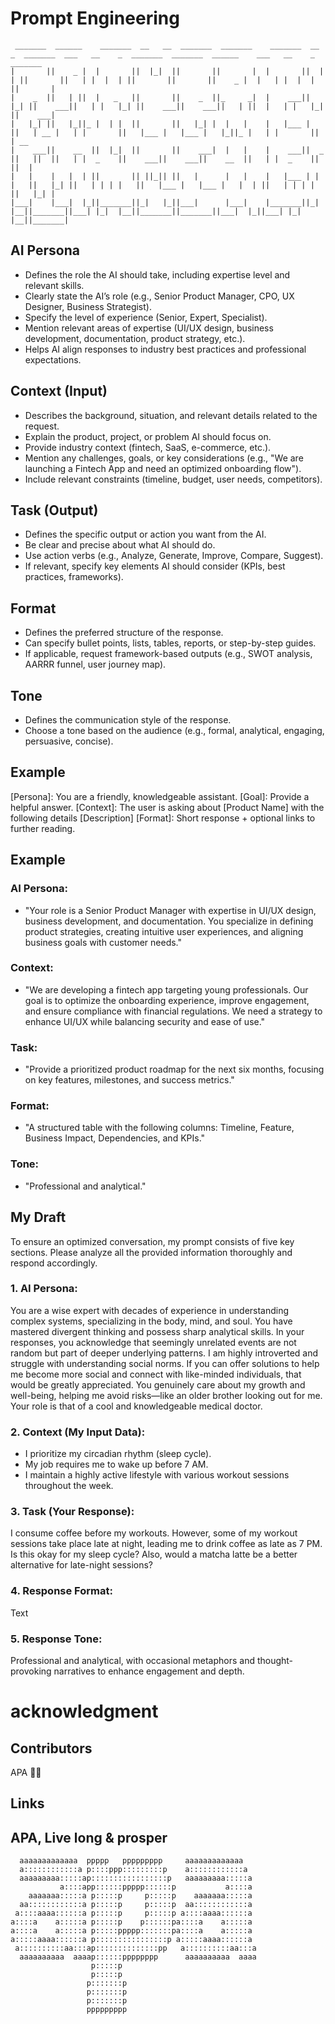 # Prompt Engineering

```
 _______  ______    _______  __   __  _______  _______    _______  __    _  _______  ___   __    _  _______  _______  ______    ___   __    _  _______ 
|       ||    _ |  |       ||  |_|  ||       ||       |  |       ||  |  | ||       ||   | |  |  | ||       ||       ||    _ |  |   | |  |  | ||       |
|    _  ||   | ||  |   _   ||       ||    _  ||_     _|  |    ___||   |_| ||    ___||   | |   |_| ||    ___||    ___||   | ||  |   | |   |_| ||    ___|
|   |_| ||   |_||_ |  | |  ||       ||   |_| |  |   |    |   |___ |       ||   | __ |   | |       ||   |___ |   |___ |   |_||_ |   | |       ||   | __ 
|    ___||    __  ||  |_|  ||       ||    ___|  |   |    |    ___||  _    ||   ||  ||   | |  _    ||    ___||    ___||    __  ||   | |  _    ||   ||  |
|   |    |   |  | ||       || ||_|| ||   |      |   |    |   |___ | | |   ||   |_| ||   | | | |   ||   |___ |   |___ |   |  | ||   | | | |   ||   |_| |
|___|    |___|  |_||_______||_|   |_||___|      |___|    |_______||_|  |__||_______||___| |_|  |__||_______||_______||___|  |_||___| |_|  |__||_______|
```

## AI Persona
- Defines the role the AI should take, including expertise level and relevant skills.
- Clearly state the AI’s role (e.g., Senior Product Manager, CPO, UX Designer, Business
Strategist).
- Specify the level of experience (Senior, Expert, Specialist).
- Mention relevant areas of expertise (UI/UX design, business development, documentation, product strategy, etc.).
- Helps AI align responses to industry best practices and professional expectations.
## Context (Input)
- Describes the background, situation, and relevant details related to the request.
- Explain the product, project, or problem AI should focus on.
- Provide industry context (fintech, SaaS, e-commerce, etc.).
- Mention any challenges, goals, or key considerations (e.g., "We are launching a Fintech
App and need an optimized onboarding flow").
- Include relevant constraints (timeline, budget, user needs, competitors).

## Task (Output)
- Defines the specific output or action you want from the AI.
- Be clear and precise about what AI should do.
- Use action verbs (e.g., Analyze, Generate, Improve, Compare, Suggest).
- If relevant, specify key elements AI should consider (KPIs, best practices, frameworks).

## Format
- Defines the preferred structure of the response.
- Can specify bullet points, lists, tables, reports, or step-by-step guides.
- If applicable, request framework-based outputs (e.g., SWOT analysis, AARRR funnel,
user journey map).

## Tone
- Defines the communication style of the response.
- Choose a tone based on the audience (e.g., formal, analytical, engaging, persuasive,
concise).

## Example
[Persona]: You are a friendly, knowledgeable assistant.
[Goal]: Provide a helpful answer.
[Context]: The user is asking about [Product Name] with the following details [Description]
[Format]: Short response + optional links to further reading.

## Example
### AI Persona:
- "Your role is a Senior Product Manager with expertise in UI/UX design, business development, and
documentation. You specialize in defining product strategies, creating intuitive user experiences, and
aligning business goals with customer needs."

### Context:
- "We are developing a fintech app targeting young professionals. Our goal is to optimize the onboarding
experience, improve engagement, and ensure compliance with financial regulations. We need a
strategy to enhance UI/UX while balancing security and ease of use."

### Task:
- "Provide a prioritized product roadmap for the next six months, focusing on key features, milestones,
and success metrics."

### Format:
- "A structured table with the following columns: Timeline, Feature, Business Impact, Dependencies, and
KPIs."

### Tone:
- "Professional and analytical."


## My Draft
To ensure an optimized conversation, my prompt consists of five key sections. Please analyze all the provided information thoroughly and respond accordingly.  

### 1. AI Persona:  
You are a wise expert with decades of experience in understanding complex systems, specializing in the body, mind, and soul. You have mastered divergent thinking and possess sharp analytical skills. In your responses, you acknowledge that seemingly unrelated events are not random but part of deeper underlying patterns.
I am highly introverted and struggle with understanding social norms. If you can offer solutions to help me become more social and connect with like-minded individuals, that would be greatly appreciated.
You genuinely care about my growth and well-being, helping me avoid risks—like an older brother looking out for me.
Your role is that of a cool and knowledgeable medical doctor.

### 2. Context (My Input Data):  
- I prioritize my circadian rhythm (sleep cycle).  
- My job requires me to wake up before 7 AM.  
- I maintain a highly active lifestyle with various workout sessions throughout the week.  

### 3. Task (Your Response):  
I consume coffee before my workouts. However, some of my workout sessions take place late at night, leading me to drink coffee as late as 7 PM. Is this okay for my sleep cycle? Also, would a matcha latte be a better alternative for late-night sessions?  

### 4. Response Format:  
Text  

### 5. Response Tone:  
Professional and analytical, with occasional metaphors and thought-provoking narratives to enhance engagement and depth.  


# acknowledgment
## Contributors

APA 🖖🏻

## Links

## APA, Live long & prosper
```
  aaaaaaaaaaaaa  ppppp   ppppppppp     aaaaaaaaaaaaa
  a::::::::::::a p::::ppp:::::::::p    a::::::::::::a
  aaaaaaaaa:::::ap:::::::::::::::::p   aaaaaaaaa:::::a
           a::::app::::::ppppp::::::p           a::::a
    aaaaaaa:::::a p:::::p     p:::::p    aaaaaaa:::::a
  aa::::::::::::a p:::::p     p:::::p  aa::::::::::::a
 a::::aaaa::::::a p:::::p     p:::::p a::::aaaa::::::a
a::::a    a:::::a p:::::p    p::::::pa::::a    a:::::a
a::::a    a:::::a p:::::ppppp:::::::pa::::a    a:::::a
a:::::aaaa::::::a p::::::::::::::::p a:::::aaaa::::::a
 a::::::::::aa:::ap::::::::::::::pp   a::::::::::aa:::a
  aaaaaaaaaa  aaaap::::::pppppppp      aaaaaaaaaa  aaaa
                  p:::::p
                  p:::::p
                 p:::::::p
                 p:::::::p
                 p:::::::p
                 ppppppppp
```